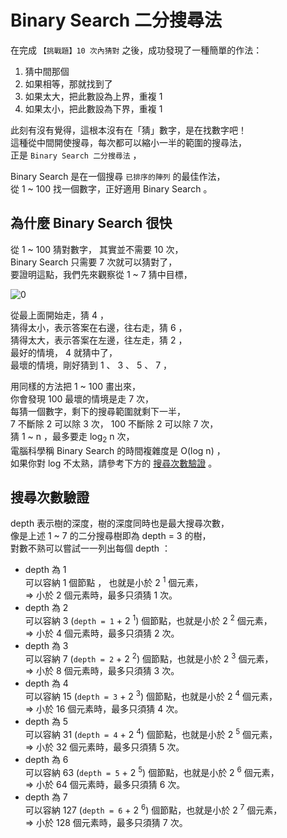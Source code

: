 # Binary Search 二分搜尋法

在完成 `【挑戰題】10 次內猜對` 之後，成功發現了一種簡單的作法：

1. 猜中間那個
2. 如果相等，那就找到了
3. 如果太大，把此數設為上界，重複 1
4. 如果太小，把此數設為下界，重複 1

此刻有沒有覺得，這根本沒有在「猜」數字，是在找數字吧！  
這種從中間開使搜尋，每次都可以縮小一半的範圍的搜尋法，  
正是 `Binary Search 二分搜尋法` ，

Binary Search 是在一個搜尋 `已排序的陣列` 的最佳作法，  
從 1 ~ 100 找一個數字，正好適用 Binary Search 。

## 為什麼 Binary Search 很快

從 1 ~ 100 猜對數字， 其實並不需要 10 次，  
Binary Search 只需要 7 次就可以猜對了，  
要證明這點，我們先來觀察從 1 ~ 7 猜中目標，

![0](https://wl00887404.github.io/ac-tips/binary-search/0.png)

從最上面開始走，猜 4 ，  
猜得太小，表示答案在右邊，往右走，猜 6 ，  
猜得太大，表示答案在左邊，往左走，猜 2 ，  
最好的情境， 4 就猜中了，  
最壞的情境，剛好猜到 1 、 3 、 5 、 7 ，

用同樣的方法把 1 ~ 100 畫出來，  
你會發現 100 最壞的情境是走 7 次，  
每猜一個數字，剩下的搜尋範圍就剩下一半，  
7 不斷除 2 可以除 3 次， 100 不斷除 2 可以除 7 次，  
猜 1 ~ n ，最多要走 log<sub>2</sub> n 次，  
電腦科學稱 Binary Search 的時間複雜度是 O(log n) ，  
如果你對 log 不太熟，請參考下方的 [搜尋次數驗證](#搜尋次數驗證) 。

## 搜尋次數驗證

depth 表示樹的深度，樹的深度同時也是最大搜尋次數，  
像是上述 1 ~ 7 的二分搜尋樹即為 depth = 3 的樹，  
對數不熟可以嘗試一一列出每個 depth ：

- depth 為 1  
  可以容納 1 個節點 ， 也就是小於 2 <sup>1</sup> 個元素，  
  => 小於 2 個元素時，最多只須猜 1 次。
- depth 為 2  
  可以容納 3 (`depth = 1` + 2 <sup>1</sup>) 個節點，也就是小於 2 <sup>2</sup> 個元素，  
  => 小於 4 個元素時，最多只須猜 2 次。
- depth 為 3  
  可以容納 7 (`depth = 2` + 2 <sup>2</sup>) 個節點，也就是小於 2 <sup>3</sup> 個元素，  
   => 小於 8 個元素時，最多只須猜 3 次。
- depth 為 4  
  可以容納 15 (`depth = 3` + 2 <sup>3</sup>) 個節點，也就是小於 2 <sup>4</sup> 個元素，  
  => 小於 16 個元素時，最多只須猜 4 次。
- depth 為 5  
  可以容納 31 (`depth = 4` + 2 <sup>4</sup>) 個節點，也就是小於 2 <sup>5</sup> 個元素，  
  => 小於 32 個元素時，最多只須猜 5 次。
- depth 為 6  
  可以容納 63 (`depth = 5` + 2 <sup>5</sup>) 個節點，也就是小於 2 <sup>6</sup> 個元素，  
  => 小於 64 個元素時，最多只須猜 6 次。
- depth 為 7  
  可以容納 127 (`depth = 6` + 2 <sup>6</sup>) 個節點，也就是小於 2 <sup>7</sup> 個元素，  
  => 小於 128 個元素時，最多只須猜 7 次。
